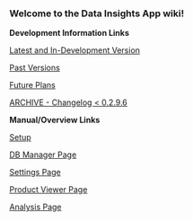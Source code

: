 ### Welcome to the Data Insights App wiki!

**Development Information Links**

[Latest and In-Development Version](https://github.com/jhk519/datainsightsapp/wiki/In-Development-and-Latest-Stable-Release)

[Past Versions](https://github.com/jhk519/datainsightsapp/wiki/Past-Updates)

[Future Plans](https://github.com/jhk519/datainsightsapp/wiki/Future-Plans)

[ARCHIVE - Changelog < 0.2.9.6](https://github.com/jhk519/datainsightsapp/wiki/Changelog)

**Manual/Overview Links**

[Setup](https://github.com/jhk519/datainsightsapp/wiki/Installation-and-Set-Up)

[DB Manager Page](https://github.com/jhk519/datainsightsapp/wiki/DB-Manager-Overview)

[Settings Page](https://github.com/jhk519/datainsightsapp/wiki/Settings-Manager-Overview)

[Product Viewer Page](https://github.com/jhk519/datainsightsapp/wiki/Product-Viewer-Overview)

[Analysis Page](https://github.com/jhk519/datainsightsapp/wiki/Analysis-Page-Overview)

